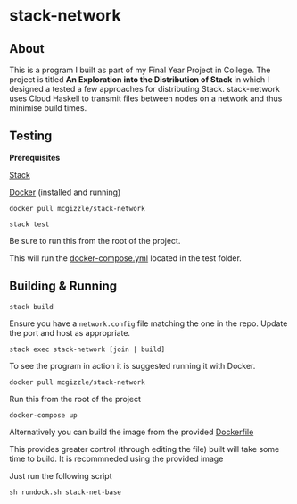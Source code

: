 # stack-network

## About
This is a program I built as part of my Final Year Project in College. The project is titled __An Exploration into the Distribution of Stack__ in which I designed a tested a few approaches for distributing Stack. stack-network uses Cloud Haskell to transmit files between nodes on a network and thus minimise build times.

## Testing
 
__Prerequisites__

[Stack](https://docs.haskellstack.org/en/stable/README/)

[Docker](https://www.docker.com/) (installed and running)

`docker pull mcgizzle/stack-network`

`stack test`

Be sure to run this from the root of the project.

This will run the [docker-compose.yml](https://github.com/McGizzle/stack-network/blob/master/test/docker-compose.yml) located in the test folder.

## Building & Running
 
`stack build`

Ensure you have a `network.config` file matching the one in the repo. Update the port and host as appropriate.

`stack exec stack-network [join | build]`

To see the program in action it is suggested running it with Docker. 

`docker pull mcgizzle/stack-network`

Run this from the root of the project

`docker-compose up`

Alternatively you can build the image from the provided [Dockerfile](https://github.com/McGizzle/stack-network/blob/master/Dockerfile.base)

This provides greater control (through editing the file) built will take some time to build. It is recommneded using the provided image

Just run the following script

`sh rundock.sh stack-net-base` 



